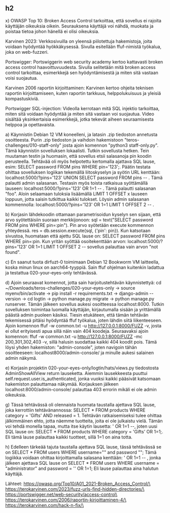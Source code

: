 ## h2

x) 
  OWASP Top 10: Broken Access Control tarkoittaa, että sovellus ei rajoita käyttäjän oikeuksia oikein. Seurauksena käyttäjä voi nähdä, muokata ja poistaa tietoa johon hänellä ei olisi        oikeuksia. 
  
  Karvinen 2023: Verkkosivuilla on yleensä piilotettuja hakemistoja, joita voidaan hyödyntää hyökkäkysessä. Sivulla esitellään ffuf-nimistä työkalua, joka on web-fuzzeri. 
  
  Portswigger: Portswiggerin web security academy kertoo kattavasti broken access control haavoittuvuudesta. Sivulla selitetään mitä broken access control tarkoittaa, esimerkkejä sen         hyödyntämisestä ja miten sitä vastaan voisi suojautua. 
  
  Karvinen 2006 raportin kirjoittaminen: Karvinen kertoo ohjeita teknisen raportin kirjoittamiseen, kuten raportin tarkkuus, helppolukuisuus ja yleisiä kompastuskiviä. 
  
  Portswigger SQL-injection: Videolla kerrotaan mitä SQL injektio tarkoittaa, miten sitä voidaan hyödyntää ja miten sitä vastaan voi suojautua. Video sisältää yksinkertaisia esimerkkejä,     jotka tekevät aiheen seuraamisesta helppoa ja opettavaista.

a) Käynnistin Debian 12 VM koneelleni, ja latasin .zip tiedoston annetusta osoitteesta. Purin .zip tiedoston ja vaihdoin hakemistoon "teros-challenges/010-staff-only" josta ajoin komennon "python3 staff-only.py". Tämä käynnistin sovelluksen lokaalisti. Tutkin sovellusta hetken. Tein muutaman testin ja huomasin, että sovellus etsii salasanoja pin koodin perusteella. Tehtävää oli myös helpotettu kertomalla ajattava SQL lause, esim: SELECT password FROM pins WHERE pin='123';. Päätin testata ohittaa sovelluksen logiikan tekemällä liitoskyselyn ja syötin URL kenttään: localhost:5000/?pins='123' UNION SELECT password FROM pins -- . Tämä palautti admin salasanan. Testasin myös toista ratkaisua syöttämällä lauseen: 
localhost:5000/?pins='123' OR 1=1 -- . Tämä palautti salasanan "foo". Aloin selaamaan tuloksia lisäämällä LIMIT 1 OFFSET x lauseen loppuun, jotta saisin tutkittua kaikki tulokset. Löysin admin salasanan kommennolla: localhost:5000/?pins='123' OR 1=1 LIMIT 1 OFFSET 2 -- . 

b) Korjasin lähdekoodin ottamaan parametrisoidun kyselyn sen sijaan, että arvo syötettäisiin suoraan merkkijonoon: sql = text("SELECT password FROM pins WHERE pin=:pin"). Pin arvo syötetään execute kommennon yhteydessä. res = db.session.execute(sql, {'pin': pin}). Kun katsotaan sivustoa, huomataan että ajettu SQL lause on: SELECT password FROM pins WHERE pin=:pin. Kun yritän syöttää osoitekenttään arvon: localhost:5000/?pins='123' OR 1=1 LIMIT 1 OFFSET 2 -- sovellus palauttaa vain arvon "not found".

c) En saanut tuota dirfuzt-0 toimimaan Debian 12 Bookworm VM laitteella, koska minun linux on aarch64-tyyppiä. Sain ffuf ohjelman kuitenkin ladattua ja testattua 020-your-eyes-only tehtävässä. 

d) Ajoin seuraavat komennot, jotta sain harjoitustehtävän käynnistettyä: cd ~/Downloads/teros-challenges/020-your-eyes-only -> source myenv/bin/activate -> pip install -r requirements.txt -> django-admin --version -> cd logtin -> python manage.py migrate -> python manage.py runserver. Tämän jälkeen sovellus aukesi osoitteessa localhost:8000. Tutkin sovelluksen toimintaa luomalla käyttäjän, kirjautumalla sisään ja yrittämällä päästä admin puoleen käsiksi. Tiesin etukäteen, että tämän tehtävän tekemisessä pitäisi hyödyntää ffuf työkalua, joten lähdin siitä liikenteeseen. Ajoin komennon ffuf -w common.txt -u http://127.0.0.1:8000/FUZZ -v, josta ei ollut erityisesti apua sillä näin vain 404 koodeja. Seuraavaksi ajoin komennon: ffuf -w common.txt -u http://127.0.0.1:8000/FUZZ -mc 200,301,302,403 -v, sillä halusin suodattaa kaikki 404 koodit pois. Tämä löysi yhden hakemiston: "admin-console", joten navigoin tähän osoitteeseen: localhost8000/admin-console/ ja minulle aukesi salainen admin näkymä. 

e) Korjasin projektin 020-your-eyes-only/logtin/hats/views.py tiedostosta AdminShowAllView return lauseketta. Aiemmin lausekkeesta puuttui self.request.user.is_authenticated, jonka vuoksi kaikki pääsivät katsomaan hakemiston palauttamaa näkymää. Korjauksen jälkeen localhost:8000/admin-console/ palauttaa 403 errorin mikäli ei ole admin oikeuksia. 

g) Tässä tehtävässä oli olennaista huomata taustalla ajettava SQL lause, joka kerrottiin tehtävänannossa: SELECT * FROM products WHERE category = 'Gifts' AND released = 1. Tehtävän ratkaisemiseksi tulee ohittaa jälkimmäinen ehto, jotta näemme tuotteita, joita ei ole julkaistu vielä. Tämän voi tehdä monella tapaa, mutta itse käytin lausetta: ' OR 1=1 --, joten uusi SQL lause on: SELECT * FROM products WHERE category = 'Gifts' OR 1=1;. Eli tämä lause palauttaa kaikki tuotteet, sillä 1=1 on aina totta. 

h) Edelleen tärkeää tajuta taustalla ajettava SQL lause, tässä tehtävässä se on SELECT * FROM users WHERE username="" and password ""; Tämä logiikka voidaan ohittaa kirjoittamalla salasana kenttään: ' OR 1=1 -- , jonka jälkeen ajettava SQL lause on SELECT * FROM users WHERE username = "administrator" and password = '' OR 1=1; Eli lause palauttaa aina halutun käyttäjä. 

Lähteet: 
https://owasp.org/Top10/A01_2021-Broken_Access_Control/\
https://terokarvinen.com/2023/fuzz-urls-find-hidden-directories/\
https://portswigger.net/web-security/access-control\
https://terokarvinen.com/2006/raportin-kirjoittaminen-4/\
https://terokarvinen.com/hack-n-fix/\



